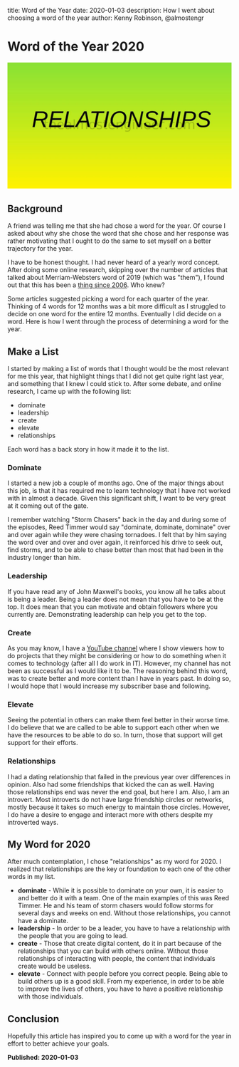 ﻿title: Word of the Year
date: 2020-01-03
description: How I went about choosing a word of the year
author: Kenny Robinson, @almostengr

# Word of the Year 2020

![Relationships](/images/2020.01.03-word-of-the-year.jpg)

## Background

A friend was telling me that she had chose a word for the year. Of course I 
asked about why she chose the word that she chose and her response was rather 
motivating that I ought to do the same to set myself on a better trajectory 
for the year. 

I have to be honest thought. I had never heard of a yearly word 
concept. After doing some online research, skipping over the number of articles 
that talked about Merriam-Websters word of 2019 (which was "them"), I found 
out that this has been a 
<a href="https://aliedwards.com/one-little-word-2020" target="_blank">thing since 2006</a>. 
Who knew? 

Some articles suggested picking a word for each quarter of the year. 
Thinking of 4 words for 12 months was a bit more difficult as I struggled to 
decide on one word for the entire 12 months. Eventually I did decide on 
a word. Here is how I went through the process of determining a word for the year.

## Make a List 

I started by making a list of words that I thought would be the most relevant 
for me this year, that highlight things that I did not get quite right last 
year, and something that I knew I could stick to. After some debate, 
and online research, I came up with the following list: 

* dominate
* leadership
* create
* elevate
* relationships 

Each word has a back story in how it made it to the list. 

### Dominate

I started a new job a couple of months ago. One of the major things about this 
job, is that it has required me to learn technology that I have not worked with 
in almost a decade. Given this significant shift, I want to be very great at 
it coming out of the gate. 

I remember watching "Storm Chasers" back in the day
and during some of the episodes, Reed Timmer would say "dominate, dominate, dominate"
over and over again while they were chasing tornadoes. I felt that by him 
saying the word over and over and over again, it reinforced his drive to seek 
out, find storms, and to be able to chase better than most that had been 
in the industry longer than him.

### Leadership 

If you have read any of John Maxwell's books, you know all he talks about is 
being a leader. Being a leader does not mean that you have to be at the top. 
It does mean that you can motivate and obtain followers where you currently 
are. Demonstrating leadership can help you get to the top. 

### Create 

As you may know, I have a 
[YouTube channel](https://www.youtube.com/channel/UC4HCouBLtXD1j1U_17aBqig?sub_confirmation=1) 
where I show viewers how to do 
projects that they might be considering or how to do something when it comes 
to technology (after all I do work in IT). However, my channel has not been 
as successful as I would like it to be. The reasoning behind this word, was 
to create better and more content than I have in years past. In doing so, I 
would hope that I would increase my subscriber base and following. 

### Elevate 

Seeing the potential in others can make them feel better in their worse time. 
I do believe that we are called to be able to support each other when we 
have the resources to be able to do so. In turn, those that support will get 
support for their efforts.

### Relationships

I had a dating relationship that failed in the previous year over differences
in opinion. Also had some friendships that kicked the can as well. 
Having those relationships end was never the end goal, but here I am. Also, 
I am an introvert. Most introverts do not have large friendship circles 
or networks, mostly because it takes so much energy to maintain 
those circles. However, I do have a desire to engage and 
interact more with others despite my introverted ways.

## My Word for 2020

After much contemplation, I chose "relationships" as my word for 2020. I 
realized that relationships are the key or foundation to each one of the 
other words in my list.

* **dominate** - While it is possible to dominate on your own, it is easier 
to and better do it with a team. One of the main examples of this was Reed
Timmer. He and his team of storm chasers would follow storms for several 
days and weeks on end. Without those relationships, you cannot have a dominate.
* **leadership** - In order to be a leader, you have to have a relationship 
with the people that you are going to lead. 
* **create** - Those that create digital content, do it in part because 
of the relationships that you can build with others online. Without those 
relationships of interacting with people, the content that individuals 
create would be useless.
* **elevate** - Connect with people before you correct people. Being able 
to build others up is a good skill. From my experience, in order to be able 
to improve the lives of others, you have to have a positive relationship 
with those individuals. 

## Conclusion 

Hopefully this article has inspired you to come up with a word for the year 
in effort to better achieve your goals.

**Published: 2020-01-03**

